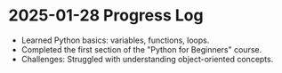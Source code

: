 # 2025-01-28 Progress Log

- Learned Python basics: variables, functions, loops.
- Completed the first section of the "Python for Beginners" course.
- Challenges: Struggled with understanding object-oriented concepts.
